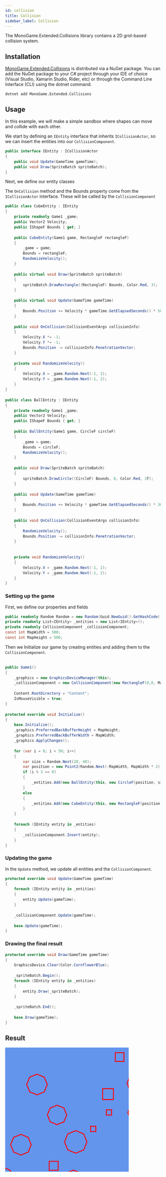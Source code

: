 ```yaml
---
id: collision
title: Collision
sidebar_label: Collision
---
```

The MonoGame.Extended.Collisions library contains a 2D grid-based collision system.

## Installation

[MonoGame.Extended.Collisions](https://www.nuget.org/packages/MonoGame.Extended.Collisions) is distributed via a NuGet package. You can add the NuGet package to your C# project through your IDE of choice (Visual Studio, Xamarin Studio, Rider, etc) or through the Command Line Interface (CLI) using the dotnet command.
```
dotnet add MonoGame.Extended.Collisions
```

## Usage

In this example, we will make a simple sandbox where shapes can move and collide with each other.

We start by defining an `IEntity` interface that inherits `ICollisionActor`, so we can insert the entities into our `CollisionComponent`.

```csharp
public interface IEntity : ICollisionActor
{
    public void Update(GameTime gameTime);
    public void Draw(SpriteBatch spriteBatch);
}
```

Next, we define our entity classes

The `OnCollision` method and the Bounds property come from the `ICollisionActor` interface. These will be called by the `CollisionComponent`

```csharp
public class CubeEntity : IEntity
{
    private readonly Game1 _game;
    public Vector2 Velocity;
    public IShapeF Bounds { get; }

    public CubeEntity(Game1 game, RectangleF rectangleF)
    {
        _game = game;
        Bounds = rectangleF;
        RandomizeVelocity();
    }

    public virtual void Draw(SpriteBatch spriteBatch)
    {
        spriteBatch.DrawRectangle((RectangleF) Bounds, Color.Red, 3);
    }

    public virtual void Update(GameTime gameTime)
    {
        Bounds.Position += Velocity * gameTime.GetElapsedSeconds() * 50;
    }

    public void OnCollision(CollisionEventArgs collisionInfo)
    {
        Velocity.X *= -1;
        Velocity.Y *= -1;
        Bounds.Position -= collisionInfo.PenetrationVector;
    }

    private void RandomizeVelocity()
    {
        Velocity.X = _game.Random.Next(-1, 2);
        Velocity.Y = _game.Random.Next(-1, 2);
    }
}

public class BallEntity : IEntity
{
    private readonly Game1 _game;
    public Vector2 Velocity;
    public IShapeF Bounds { get; }

    public BallEntity(Game1 game, CircleF circleF)
    {
        _game = game;
        Bounds = circleF;
        RandomizeVelocity();
    }

    public void Draw(SpriteBatch spriteBatch)
    {
        spriteBatch.DrawCircle((CircleF) Bounds, 8, Color.Red, 3f);
    }

    public void Update(GameTime gameTime)
    {
        Bounds.Position += Velocity * gameTime.GetElapsedSeconds() * 30;
    }

    public void OnCollision(CollisionEventArgs collisionInfo)
    {
        RandomizeVelocity();
        Bounds.Position -= collisionInfo.PenetrationVector;
    }


    private void RandomizeVelocity()
    {
        Velocity.X = _game.Random.Next(-1, 2);
        Velocity.Y = _game.Random.Next(-1, 2);
    }
}
```

### Setting up the game

First, we define our properties and fields

```csharp
public readonly Random Random = new Random(Guid.NewGuid().GetHashCode());
private readonly List<IEntity> _entities = new List<IEntity>();
private readonly CollisionComponent _collisionComponent;
const int MapWidth = 500;
const int MapHeight = 500;
```

Then we Initialize our game by creating entities and adding them to the `CollisionComponent`.

```csharp

public Game1()
{
    _graphics = new GraphicsDeviceManager(this);
    _collisionComponent = new CollisionComponent(new RectangleF(0,0, MapWidth, MapHeight));

    Content.RootDirectory = "Content";
    IsMouseVisible = true;
}

protected override void Initialize()
{
    base.Initialize();
    _graphics.PreferredBackBufferHeight = MapHeight;
    _graphics.PreferredBackBufferWidth = MapWidth;
    _graphics.ApplyChanges();

    for (var i = 0; i < 50; i++)
    {
        var size = Random.Next(20, 40);
        var position = new Point2(Random.Next(-MapWidth, MapWidth * 2), Random.Next(0, MapHeight));
        if (i % 2 == 0)
        {
            _entities.Add(new BallEntity(this, new CircleF(position, size)));
        }
        else
        {
            _entities.Add(new CubeEntity(this, new RectangleF(position, new Size2(size, size))));
        }
    }

    foreach (IEntity entity in _entities)
    {
        _collisionComponent.Insert(entity);
    }
}
```

### Updating the game
In the `Update` method, we update all entities and the `CollisionComponent`.

```csharp
protected override void Update(GameTime gameTime)
{
    foreach (IEntity entity in _entities)
    {
        entity.Update(gameTime);
    }

    _collisionComponent.Update(gameTime);

    base.Update(gameTime);
}
```

### Drawing the final result

```csharp
protected override void Draw(GameTime gameTime)
{
    GraphicsDevice.Clear(Color.CornflowerBlue);

    _spriteBatch.Begin();
    foreach (IEntity entity in _entities)
    {
        entity.Draw(_spriteBatch);
    }

    _spriteBatch.End();

    base.Draw(gameTime);
}
```

## Result

![collision](collision.gif)